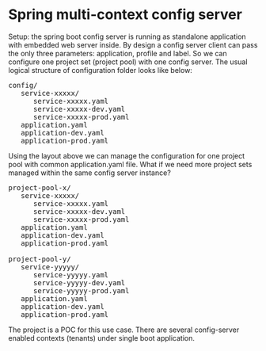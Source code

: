 # Spring multi-context config server

Setup: the spring boot config server is running as standalone application 
with embedded web server inside. By design a config server client can pass 
the only three parameters: application, profile and label. So we can 
configure one project set (project pool) with one config server. The 
usual logical structure of configuration folder looks like below:

<pre>
config/
   service-xxxxx/
      service-xxxxx.yaml  
      service-xxxxx-dev.yaml  
      service-xxxxx-prod.yaml  
   application.yaml
   application-dev.yaml  
   application-prod.yaml  
</pre>

Using the layout above we can manage the configuration for one project 
pool with common application.yaml file. What if we need more project sets 
managed within the same config server instance?

<pre>
project-pool-x/
   service-xxxxx/
      service-xxxxx.yaml  
      service-xxxxx-dev.yaml  
      service-xxxxx-prod.yaml  
   application.yaml
   application-dev.yaml  
   application-prod.yaml  

project-pool-y/
   service-yyyyy/
      service-yyyyy.yaml  
      service-yyyyy-dev.yaml  
      service-yyyyy-prod.yaml  
   application.yaml
   application-dev.yaml  
   application-prod.yaml  
</pre>

The project is a POC for this use case. There are several config-server 
enabled contexts (tenants) under single boot application.
